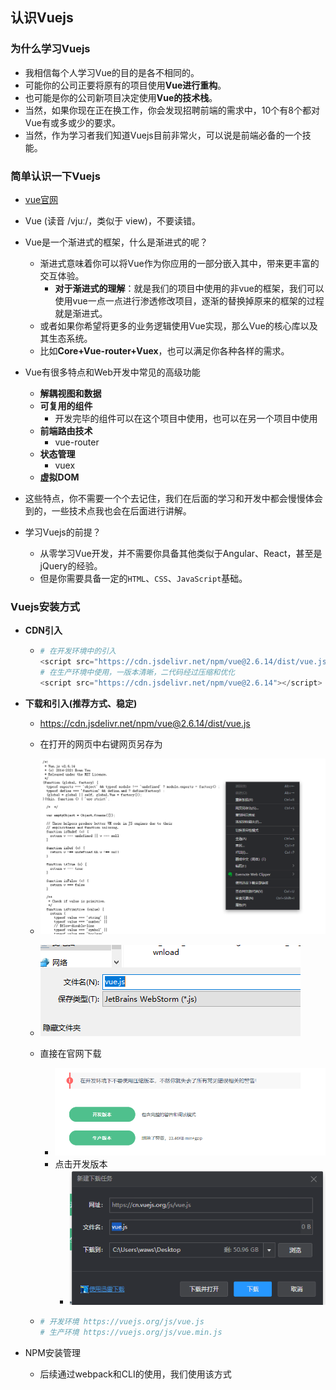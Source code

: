 ## 认识Vuejs

### 为什么学习Vuejs

- 我相信每个人学习Vue的目的是各不相同的。
- 可能你的公司正要将原有的项目使用**Vue进行重构**。
- 也可能是你的公司新项目决定使用**Vue的技术栈**。
- 当然，如果你现在正在换工作，你会发现招聘前端的需求中，10个有8个都对Vue有或多或少的要求。
- 当然，作为学习者我们知道Vuejs目前非常火，可以说是前端必备的一个技能。

### 简单认识一下Vuejs

- [vue官网](https://cn.vuejs.org/)

- Vue (读音 /vjuː/，类似于 view)，不要读错。
- Vue是一个渐进式的框架，什么是渐进式的呢？
  - 渐进式意味着你可以将Vue作为你应用的一部分嵌入其中，带来更丰富的交互体验。
    - **对于渐进式的理解**：就是我们的项目中使用的非vue的框架，我们可以使用vue一点一点进行渗透修改项目，逐渐的替换掉原来的框架的过程就是渐进式。
  - 或者如果你希望将更多的业务逻辑使用Vue实现，那么Vue的核心库以及其生态系统。
  - 比如**Core+Vue-router+Vuex**，也可以满足你各种各样的需求。
- Vue有很多特点和Web开发中常见的高级功能
  - **解耦视图和数据**
  - **可复用的组件**
    - 开发完毕的组件可以在这个项目中使用，也可以在另一个项目中使用
  - **前端路由技术**
    - vue-router
  - **状态管理**
    - vuex
  - **虚拟DOM**
- 这些特点，你不需要一个个去记住，我们在后面的学习和开发中都会慢慢体会到的，一些技术点我也会在后面进行讲解。
- 学习Vuejs的前提？
  - 从零学习Vue开发，并不需要你具备其他类似于Angular、React，甚至是jQuery的经验。
  - 但是你需要具备一定的`HTML`、`CSS`、`JavaScript`基础。

### Vuejs安装方式

- **CDN引入**

  - ```python
    # 在开发环境中的引入
    <script src="https://cdn.jsdelivr.net/npm/vue@2.6.14/dist/vue.js"></script>
    # 在生产环境中使用，一版本清晰，二代码经过压缩和优化
    <script src="https://cdn.jsdelivr.net/npm/vue@2.6.14"></script>
    ```

- **下载和引入(推荐方式、稳定)**

  - https://cdn.jsdelivr.net/npm/vue@2.6.14/dist/vue.js

  - 在打开的网页中右键网页另存为

  - ![2021-08-06_13-40-19](.\image\Snipaste_2021-08-06_13-40-19.png)

  - ![Snipaste_2021-08-06_13-41-02](.\image\Snipaste_2021-08-06_13-41-02.png)

  - 直接在官网下载

    - ![Snipaste_2021-08-06_13-45-12](.\image\Snipaste_2021-08-06_13-45-12.png)
    - 点击开发版本
      - ![Snipaste_2021-08-06_13-46-15](image\Snipaste_2021-08-06_13-46-15.png)

  - ```python
    # 开发环境 https://vuejs.org/js/vue.js 
    # 生产环境 https://vuejs.org/js/vue.min.js
    ```

- NPM安装管理

  - 后续通过webpack和CLI的使用，我们使用该方式